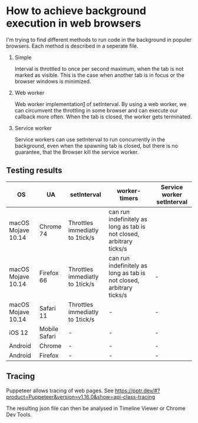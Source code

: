 # How to achieve background execution in web browsers

I'm trying to find different methods to run code in the background in populer browsers. Each method is described in a seperate file.

1. Simple

    Interval is throttled to once per second maximum, when the tab is not marked as visible. This is the case when another tab is in focus or the browser windows is minimized.

2. Web worker

    Web worker implementation[1] of setInterval. By using a web worker, we can circumvent the throttling in some browser and can execute our callback more often. When the tab is closed, the worker gets terminated.
    
3. Service worker

    Service workers can use setInterval to run concurrently in the background, even when the spawning tab is closed, but there is no guarantee, that the Browser kill the service worker.


[1]: https://github.com/chrisguttandin/worker-timers

## Testing results

OS | UA | setInterval | worker-timers | Service worker setInterval
-|-|-|-|-
macOS Mojave 10.14 | Chrome 74 | Throttles immediatly to 1tick/s | can run indefinitely as long as tab is not closed, arbitrary ticks/s
macOS Mojave 10.14 | Firefox 66 | Throttles immediatly to 1tick/s | can run indefinitely as long as tab is not closed, arbitrary ticks/s | -
macOS Mojave 10.14 | Safari 11 | Throttles immediatly to 1tick/s | - | -
iOS 12 | Mobile Safari | - | - | -
Android | Chrome | - | - | -
Android | Firefox | - | - | -

## Tracing

Puppeteer allows tracing of web pages. See https://pptr.dev/#?product=Puppeteer&version=v1.16.0&show=api-class-tracing

The resulting json file can then be analysed in Timeline Viewer or Chrome Dev Tools.